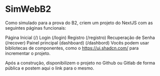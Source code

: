 # SimWebB2
Como simulado para a prova do B2, criem um projeto do NextJS com as seguintes páginas funcionais:

Página Inicial (/)
Login (/login)
Registro (/registro)
Recuperação de Senha (/recover)
Painel principal (dashboard) (/dashbord)
Vocês podem usar bibliotecas de componentes, como o https://ui.shadcn.com/ para incrementar o projeto.

Após a construção, disponibilizem o projeto no Github ou Gitlab de forma pública e postem aqui o link para o mesmo.
